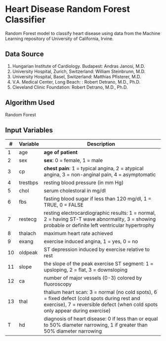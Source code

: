 # Heart Disease Random Forest Classifier
Random Forest model to classify heart disease using data from the Machine Learning repository of University of California, Irvine.

## Data Source
1. Hungarian Institute of Cardiology. Budapest: Andras Janosi, M.D.
2. University Hospital, Zurich, Switzerland: William Steinbrunn, M.D.
3. University Hospital, Basel, Switzerland: Matthias Pfisterer, M.D.
4. V.A. Medical Center, Long Beach: : Robert Detrano, M.D., Ph.D.
5. Cleveland Clinic Foundation: Robert Detrano, M.D., Ph.D.

## Algorithm Used
Random Forest

## Input Variables
|#	|Variable	|Description																																									|
|---|-----------|-------------------------------------------------------------------------------------------------------------------------------------------------------------------------------|
|1	|age		|**age of patient** 																																								|
|2	|sex		|**sex**: 0 = female, 1 = male 																																							|
|3	|cp			|**chest pain**: 1 = typical angina, 2 = atypical angina, 3 = non-anginal pain, 4 = asymptomatic 																					|
|4	|trestbps	|resting blood pressure (in mm Hg) 																																				|
|5	|chol		|serum cholestoral in mg/dl 																																					|
|6	|fbs		|fasting blood sugar if less than 120 mg/dl, 1 = TRUE, 0 = FALSE 																												|
|7	|restecg	|resting electrocardiographic results: 1 = normal, 2 = having ST-T wave abnormality, 3 = showing probable or definite left ventricular hypertrophy								|
|8	|thalach	|maximum heart rate achieved 																																					|
|9	|exang		|exercise induced angina, 1 = yes, 0 = no 																																		|
|10	|oldpeak	|ST depression induced by exercise relative to rest 																				 											|
|11	|slope		|the slope of the peak exercise ST segment: 1 = upsloping, 2 = flat, 3 = downsloping 																							|
|12	|ca			|number of major vessels (0-3) colored by fluoroscopy																															|	
|13	|thal		|thalium heart scan: 3 = normal (no cold spots), 6 = fixed defect (cold spots during rest and exercise), 7 = reversible defect (when cold spots only appear during exercise)	|
|T	|hd         |diagnosis of heart disease: 0 if less than or equal to 50% diameter narrowing, 1 if greater than 50% diameter narrowing														|